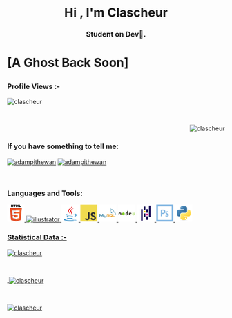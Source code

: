 <h1 align="center">Hi , I'm Clascheur</h1>
<h3 align="center">Student on Dev🌟.</h3>
<h1 align"center">[A Ghost Back Soon]</hi>
<br>

<p align="right"> <h3>Profile Views :-</h3> <img src="https://komarev.com/ghpvc/?username=clascheur&label=Profile%20views&color=0e75b6&style=flat"
    alt="clascheur" /> 
  </p>

<br>

<p><img align="right" src="https://github.com/Adam-pw/Adam-pw/blob/main/animation_500_kxa883sd.gif" alt="clascheur" /></p>

<br>

<h3 align="left">If you have something to tell me:</h3>
<p align="left">
 <a href="https://twitter.com/Clascheur_" target="blank"><img align="center"
      src="https://raw.githubusercontent.com/rahuldkjain/github-profile-readme-generator/master/src/images/icons/Social/twitter.svg"
      alt="adampithewan" height="30" width="40" /></a>
    <a href="https://discord.gg/MQ5X6Qm6yS" target="blank"><img align="center"
      src="https://user-images.githubusercontent.com/100236025/158862546-c783591f-d488-4c21-9af4-b48c8d0c4b7b.png"
      alt="adampithewan" height="40" width="40" /></a>
</p>

<br>

<h3 align="left">Languages and Tools:</h3>
<p align="left"> <a href="https://www.w3.org/html/" target="_blank" rel="noreferrer"> <img
      src="https://raw.githubusercontent.com/devicons/devicon/master/icons/html5/html5-original-wordmark.svg"
      alt="html5" width="40" height="40" /> </a> <a href="https://www.adobe.com/in/products/illustrator.html"
    target="_blank" rel="noreferrer"> <img
      src="https://www.vectorlogo.zone/logos/adobe_illustrator/adobe_illustrator-icon.svg" alt="illustrator" width="40"
      height="40" /> </a> <a href="https://www.java.com" target="_blank" rel="noreferrer"> <img
      src="https://raw.githubusercontent.com/devicons/devicon/master/icons/java/java-original.svg" alt="java" width="40"
      height="40" /> </a> <a href="https://developer.mozilla.org/en-US/docs/Web/JavaScript" target="_blank"
    rel="noreferrer"> <img
      src="https://raw.githubusercontent.com/devicons/devicon/master/icons/javascript/javascript-original.svg"
      alt="javascript" width="40" height="40" /> 
  </a> <a href="https://www.mysql.com/" target="_blank" rel="noreferrer"> <img
      src="https://raw.githubusercontent.com/devicons/devicon/master/icons/mysql/mysql-original-wordmark.svg"
      alt="mysql" width="40" height="40" /> </a> </a> <a href="https://nodejs.org" target="_blank" rel="noreferrer"> <img
      src="https://raw.githubusercontent.com/devicons/devicon/master/icons/nodejs/nodejs-original-wordmark.svg"
      alt="nodejs" width="40" height="40" /> </a> <a href="https://pandas.pydata.org/" target="_blank" rel="noreferrer">
    <img
      src="https://raw.githubusercontent.com/devicons/devicon/2ae2a900d2f041da66e950e4d48052658d850630/icons/pandas/pandas-original.svg"
      alt="pandas" width="40" height="40" /> </a> <a href="https://www.photoshop.com/en" target="_blank"
    rel="noreferrer"> <img
      src="https://raw.githubusercontent.com/devicons/devicon/master/icons/photoshop/photoshop-line.svg" alt="photoshop"
      width="40" height="40" /> </a> <a href="https://www.python.org" target="_blank" rel="noreferrer"> <img
      src="https://raw.githubusercontent.com/devicons/devicon/master/icons/python/python-original.svg" alt="python"
      width="40" height="40" /> 


<br>

<h3>Statistical Data :-</h3>
<p><img align="center"
    src="https://github-readme-stats.vercel.app/api/top-langs?username=clascheur&show_icons=true&locale=en&bg_color=0d1117&text_color=ffffff&layout=compact"
    alt="clascheur" 
    bg_color=#808080/></p>

<br>

<p>&nbsp;<img align="center" src="https://github-readme-stats.vercel.app/api?username=clascheur&show_icons=true&locale=en&bg_color=0d1117&text_color=ffffff&repo=convoychat"
    alt="clascheur" /></p>

<br>

<p><img align="center" src="https://github-readme-streak-stats.herokuapp.com/?user=Clascheur&theme=dark&background=0d1117&date_format=M%20j%5B%2C%20Y%5D" alt="clascheur" /></p>
      
<p align="left"> <a href="https://twitter.com/" target="blank"><img
      src="https://img.shields.io/twitter/follow/?logo=twitter&style=for-the-badge" alt="" /></a> </p>
